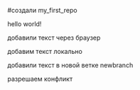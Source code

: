 #создали  my_first_repo

hello world!

добавили текст через браузер

добавим текст локально

добавили текст в новой ветке newbranch

разрешаем конфликт
